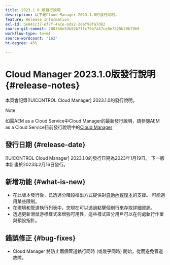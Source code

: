 ```yaml
---
title: 2023.1.0 版發行說明
description: 以下是Cloud Manager 2023.1.0的發行說明。
feature: Release Information
exl-id: be841c37-ef7f-4ace-ada2-20ef98fa7d82
source-git-commit: 200366e5db92b7ffc79b7a47ce8e7825b29b7969
workflow-type: tm+mt
source-wordcount: '162'
ht-degree: 45%

---
```


# Cloud Manager 2023.1.0版發行說明 {#release-notes}

本頁會記錄[!UICONTROL Cloud Manager] 2023.1.0的發行說明。

>[!NOTE]
>
>如需AEM as a Cloud Service中Cloud Manager的最新發行說明，請參閱AEM as a Cloud Service目前發行說明中的[Cloud Manager](https://experienceleague.adobe.com/docs/experience-manager-cloud-service/content/implementing/using-cloud-manager/release-notes-cloud-manager/release-notes-cm-current.html)

## 發行日期 {#release-date}

[!UICONTROL Cloud Manager] 2023.1.0的發行日期為2023年1月19日。 下一版本計畫於2023年2月16日發行。

## 新增功能 {#what-is-new}

* 在此版本發行後，已透過分階段推出方式提供對[自助內容復本](/help/using/content-copy.md)的支援。 可能適用某些限制。
* 在環境和管道執行列表中，您現在可以透過點擊個別行來存取詳細資訊。
* 透過更新滑鼠游標樣式來增強可用性，這些樣式區分用戶可以在何處執行作業與預設指針。

## 錯誤修正 {#bug-fixes}

* Cloud Manager 將防止兩個管道執行同時 (或幾乎同時) 開始，從而避免管道故障。
